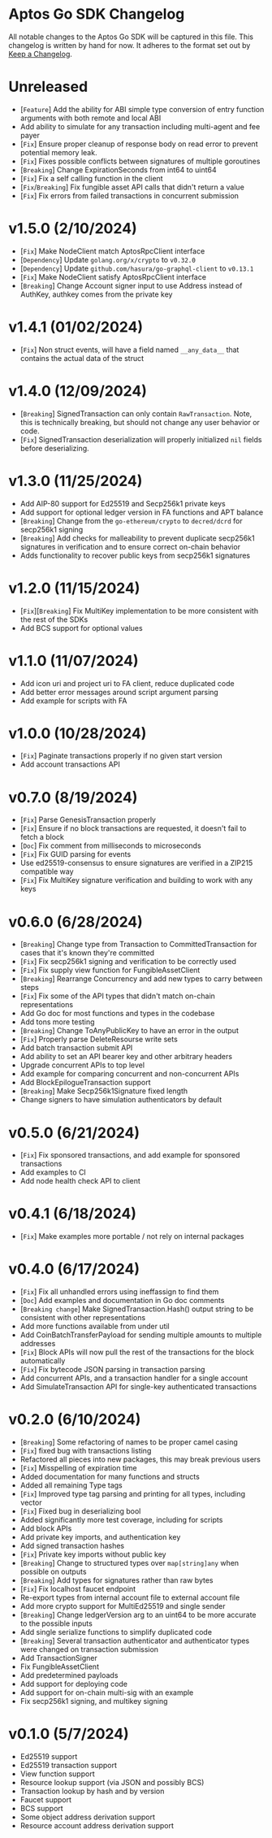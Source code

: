 # Aptos Go SDK Changelog

All notable changes to the Aptos Go SDK will be captured in this file. This changelog is written by hand for now. It
adheres to the format set out by [Keep a Changelog](https://keepachangelog.com/en/1.0.0/).

# Unreleased

- [`Feature`] Add the ability for ABI simple type conversion of entry function arguments with both remote and local ABI
- Add ability to simulate for any transaction including multi-agent and fee payer
- [`Fix`] Ensure proper cleanup of response body on read error to prevent potential memory leak.
- [`Fix`] Fixes possible conflicts between signatures of multiple goroutines
- [`Breaking`] Change ExpirationSeconds from int64 to uint64
- [`Fix`] Fix a self calling function in the client
- [`Fix`/`Breaking`] Fix fungible asset API calls that didn't return a value
- [`Fix`] Fix errors from failed transactions in concurrent submission

# v1.5.0 (2/10/2024)

- [`Fix`] Make NodeClient match AptosRpcClient interface
- [`Dependency`] Update `golang.org/x/crypto` to `v0.32.0`
- [`Dependency`] Update `github.com/hasura/go-graphql-client` to `v0.13.1`
- [`Fix`] Make NodeClient satisfy AptosRpcClient interface
- [`Breaking`] Change Account signer input to use Address instead of AuthKey, authkey comes from the private key

# v1.4.1 (01/02/2024)

- [`Fix`] Non struct events, will have a field named `__any_data__` that contains the actual data of the struct

# v1.4.0 (12/09/2024)

- [`Breaking`] SignedTransaction can only contain `RawTransaction`. Note, this is technically breaking, but should not
  change any user behavior or code.
- [`Fix`] SignedTransaction deserialization will properly initialized `nil` fields before deserializing.

# v1.3.0 (11/25/2024)

- Add AIP-80 support for Ed25519 and Secp256k1 private keys
- Add support for optional ledger version in FA functions and APT balance
- [`Breaking`] Change from the `go-ethereum/crypto` to `decred/dcrd` for secp256k1 signing
- [`Breaking`] Add checks for malleability to prevent duplicate secp256k1 signatures in verification and to ensure
  correct on-chain behavior
- Adds functionality to recover public keys from secp256k1 signatures

# v1.2.0 (11/15/2024)

- [`Fix`][`Breaking`] Fix MultiKey implementation to be more consistent with the rest of the SDKs
- Add BCS support for optional values

# v1.1.0 (11/07/2024)

- Add icon uri and project uri to FA client, reduce duplicated code
- Add better error messages around script argument parsing
- Add example for scripts with FA

# v1.0.0 (10/28/2024)

- [`Fix`] Paginate transactions properly if no given start version
- Add account transactions API

# v0.7.0 (8/19/2024)

- [`Fix`] Parse GenesisTransaction properly
- [`Fix`] Ensure if no block transactions are requested, it doesn't fail to fetch a block
- [`Doc`] Fix comment from milliseconds to microseconds
- [`Fix`] Fix GUID parsing for events
- Use ed25519-consensus to ensure signatures are verified in a ZIP215 compatible way
- [`Fix`] Fix MultiKey signature verification and building to work with any keys

# v0.6.0 (6/28/2024)

- [`Breaking`] Change type from Transaction to CommittedTransaction for cases that it's known they're committed
- [`Fix`] Fix secp256k1 signing and verification to be correctly used
- [`Fix`] Fix supply view function for FungibleAssetClient
- [`Breaking`] Rearrange Concurrency and add new types to carry between steps
- [`Fix`] Fix some of the API types that didn't match on-chain representations
- Add Go doc for most functions and types in the codebase
- Add tons more testing
- [`Breaking`] Change ToAnyPublicKey to have an error in the output
- [`Fix`] Properly parse DeleteResourse write sets
- Add batch transaction submit API
- Add ability to set an API bearer key and other arbitrary headers
- Upgrade concurrent APIs to top level
- Add example for comparing concurrent and non-concurrent APIs
- Add BlockEpilogueTransaction support
- [`Breaking`] Make Secp256k1Signature fixed length
- Change signers to have simulation authenticators by default

# v0.5.0 (6/21/2024)

- [`Fix`] Fix sponsored transactions, and add example for sponsored transactions
- Add examples to CI
- Add node health check API to client

# v0.4.1 (6/18/2024)

- [`Fix`] Make examples more portable / not rely on internal packages

# v0.4.0 (6/17/2024)

- [`Fix`] Fix all unhandled errors using ineffassign to find them
- [`Doc`] Add examples and documentation in Go doc comments
- [`Breaking change`] Make SignedTransaction.Hash() output string to be consistent with other representations
- Add more functions available from under util
- Add CoinBatchTransferPayload for sending multiple amounts to multiple addresses
- [`Fix`] Block APIs will now pull the rest of the transactions for the block automatically
- [`Fix`] Fix bytecode JSON parsing in transaction parsing
- Add concurrent APIs, and a transaction handler for a single account
- Add SimulateTransaction API for single-key authenticated transactions

# v0.2.0 (6/10/2024)

- [`Breaking`] Some refactoring of names to be proper camel casing
- [`Fix`] fixed bug with transactions listing
- Refactored all pieces into new packages, this may break previous users
- [`Fix`] Misspelling of expiration time
- Added documentation for many functions and structs
- Added all remaining Type tags
- [`Fix`] Improved type tag parsing and printing for all types, including vector
- [`Fix`] Fixed bug in deserializing bool
- Added significantly more test coverage, including for scripts
- Add block APIs
- Add private key imports, and authentication key
- Add signed transaction hashes
- [`Fix`] Private key imports without public key
- [`Breaking`] Change to structured types over `map[string]any` when possible on outputs
- [`Breaking`] Add types for signatures rather than raw bytes
- [`Fix`] Fix localhost faucet endpoint
- Re-export types from internal account file to external account file
- Add more crypto support for MultiEd25519 and single sender
- [`Breaking`] Change ledgerVersion arg to an uint64 to be more accurate to the possible inputs
- Add single serialize functions to simplify duplicated code
- [`Breaking`] Several transaction authenticator and authenticator types were changed on transaction submission
- Add TransactionSigner
- Fix FungibleAssetClient
- Add predetermined payloads
- Add support for deploying code
- Add support for on-chain multi-sig with an example
- Fix secp256k1 signing, and multikey signing

# v0.1.0 (5/7/2024)

- Ed25519 support
- Ed25519 transaction support
- View function support
- Resource lookup support (via JSON and possibly BCS)
- Transaction lookup by hash and by version
- Faucet support
- BCS support
- Some object address derivation support
- Resource account address derivation support

